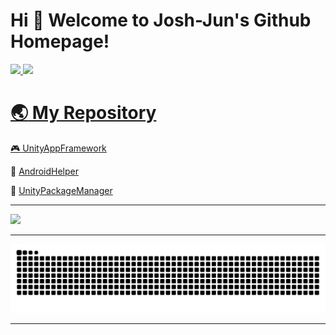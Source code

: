 # Hi 🎉 Welcome to Josh-Jun's Github Homepage!

<p>
<a href="https://unity.cn/"><img src="https://img.shields.io/static/v1?style=flat-square&label=Program&message=Unity&color=blue"/>
<a href="https://www.zhaoshijun.com/"><img src="https://img.shields.io/badge/Blog-大腿Plus-blue?style=flat-square"/>
</p>

# :earth_asia: My Repository

:video_game: [UnityAppFramework](https://github.com/Josh-Jun/UnityAppFramework.git)

:hammer: [AndroidHelper](https://github.com/Josh-Jun/AndroidHelper.git)

:briefcase: [UnityPackageManager](https://github.com/Josh-Jun/UnityPackageManager.git)

---

<div align="left"> <img src="https://github-readme-stats.vercel.app/api?username=Josh-Jun&show_icons=true&theme=tokyonight" /> </div>

---

<div align="left"><img src="https://raw.githubusercontent.com/Josh-Jun/Josh-Jun/output/github-contribution-grid-snake.svg" /></div>

---
